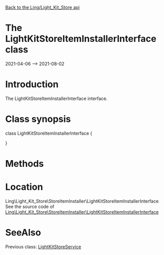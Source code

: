 [Back to the Ling/Light_Kit_Store api](https://github.com/lingtalfi/Light_Kit_Store/blob/master/doc/api/Ling/Light_Kit_Store.md)



The LightKitStoreItemInstallerInterface class
================
2021-04-06 --> 2021-08-02






Introduction
============

The LightKitStoreItemInstallerInterface interface.



Class synopsis
==============


class <span class="pl-k">LightKitStoreItemInstallerInterface</span>  {

}






Methods
==============






Location
=============
Ling\Light_Kit_Store\StoreItemInstaller\LightKitStoreItemInstallerInterface<br>
See the source code of [Ling\Light_Kit_Store\StoreItemInstaller\LightKitStoreItemInstallerInterface](https://github.com/lingtalfi/Light_Kit_Store/blob/master/StoreItemInstaller/LightKitStoreItemInstallerInterface.php)



SeeAlso
==============
Previous class: [LightKitStoreService](https://github.com/lingtalfi/Light_Kit_Store/blob/master/doc/api/Ling/Light_Kit_Store/Service/LightKitStoreService.md)<br>
